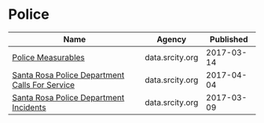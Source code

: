 # Police

Name | Agency | Published
---- | ---- | ---------
[Police Measurables](../socrata/hjz8-wskg.md) | data.srcity.org | 2017-03-14
[Santa Rosa Police Department Calls For Service](../socrata/vagc-esxy.md) | data.srcity.org | 2017-04-04
[Santa Rosa Police Department Incidents](../socrata/2z9e-u7ky.md) | data.srcity.org | 2017-03-09


